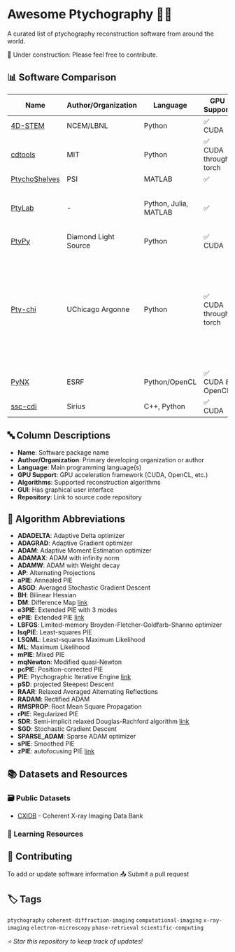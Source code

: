 # Awesome Ptychography 🔬✨

A curated list of ptychography reconstruction software from around the world. 

🚧 Under construction: Please feel free to contribute. 

## 📊 Software Comparison

| Name | Author/Organization | Language | GPU Support | Algorithms | GUI |
|------|-------------------|----------|-------------|-----------|-----|
| [4D-STEM](https://github.com/py4dstem/py4DSTEM) | NCEM/LBNL | Python | ✅ CUDA | mPIE |  ✅ |
| [cdtools](https://github.com/cdtools-developers/cdtools) | MIT | Python | ✅ CUDA through torch | ADAM, SGD, LBFGS | ❌ |
| [PtychoShelves](https://www.psi.ch/en/sls/csaxs/software) | PSI | MATLAB | ✅  | PIE, DM, ML |  ❌ |
| [PtyLab](https://github.com/PtyLab) | - | Python, Julia, MATLAB | ✅ | ePIE, mPIE, pcPIE, e3PIE, lsqPIE, aPIE, sPIE, zPIE, pSD, mqNewton | ❌ |
| [PtyPy](https://github.com/ptycho/ptypy) | Diamond Light Source | Python |  ✅ CUDA | PIE, DM, RAAR, SDR |  ❌ |
| [Pty-chi](https://github.com/AdvancedPhotonSource/pty-chi) | UChicago Argonne | Python | ✅ CUDA through torch | ADADELTA, ADAGRAD, ADAM, ADAMAX, ADAMW, ASGD, LBFGS, RADAM, RMSPROP, SGD, SPARSE_ADAM, BH, DM, ePIE, LSQML, PIE, rPIE | ❌ |
| [PyNX](https://pynx.esrf.fr/en/latest/) | ESRF | Python/OpenCL |  ✅ CUDA & OpenCL | PIE, DM, AP | ❌ |
| [ssc-cdi](https://zenodo.org/records/15427455) | Sirius | C++, Python | ✅ CUDA | rPIE, mPIE, AP, RAAR, ML | ❌ |

## 🔤 Column Descriptions

- **Name**: Software package name
- **Author/Organization**: Primary developing organization or author
- **Language**: Main programming language(s)
- **GPU Support**: GPU acceleration framework (CUDA, OpenCL, etc.)
- **Algorithms**: Supported reconstruction algorithms
- **GUI**: Has graphical user interface
- **Repository**: Link to source code repository

## 🧮 Algorithm Abbreviations

- **ADADELTA**: Adaptive Delta optimizer
- **ADAGRAD**: Adaptive Gradient optimizer
- **ADAM**: Adaptive Moment Estimation optimizer
- **ADAMAX**: ADAM with infinity norm
- **ADAMW**: ADAM with Weight decay
- **AP**: Alternating Projections
- **aPIE**: Annealed PIE
- **ASGD**: Averaged Stochastic Gradient Descent
- **BH**: Bilinear Hessian
- **DM**: Difference Map [link](https://www.science.org/doi/10.1126/science.1158573)
- **e3PIE**: Extended PIE with 3 modes
- **ePIE**: Extended PIE [link](https://www.sciencedirect.com/science/article/pii/S0304399109001284)
- **LBFGS**: Limited-memory Broyden-Fletcher-Goldfarb-Shanno optimizer
- **lsqPIE**: Least-squares PIE
- **LSQML**: Least-squares Maximum Likelihood
- **ML**: Maximum Likelihood
- **mPIE**: Mixed PIE
- **mqNewton**: Modified quasi-Newton
- **pcPIE**: Position-corrected PIE
- **PIE**: Ptychographic Iterative Engine [link](https://www.sciencedirect.com/science/article/pii/S0304399109001284)
- **pSD**: projected Steepest Descent
- **RAAR**: Relaxed Averaged Alternating Reflections
- **RADAM**: Rectified ADAM
- **RMSPROP**: Root Mean Square Propagation
- **rPIE**: Regularized PIE
- **SDR**: Semi-implicit relaxed Douglas-Rachford algorithm [link](https://opg.optica.org/oe/fulltext.cfm?uri=oe-27-22-31246&id=422295)
- **SGD**: Stochastic Gradient Descent
- **SPARSE_ADAM**: Sparse ADAM optimizer
- **sPIE**: Smoothed PIE 
- **zPIE**: autofocusing PIE [link](https://opg.optica.org/ol/fulltext.cfm?uri=ol-45-7-2030&id=429515)


## 📚 Datasets and Resources

### 🗃️ Public Datasets
- [CXIDB](http://cxidb.org/) - Coherent X-ray Imaging Data Bank

### 📖 Learning Resources


## 🤝 Contributing

To add or update software information 📤 Submit a pull request

## 🏷️ Tags

`ptychography` `coherent-diffraction-imaging` `computational-imaging` `x-ray-imaging` `electron-microscopy` `phase-retrieval` `scientific-computing`



*⭐ Star this repository to keep track of updates!*
